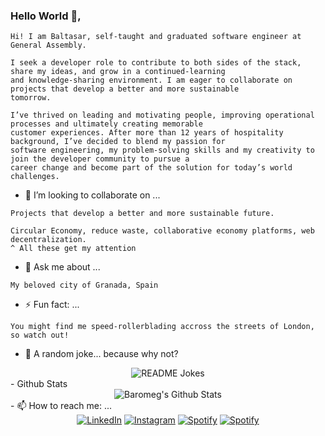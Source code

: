 ### Hello World 👋,
```
Hi! I am Baltasar, self-taught and graduated software engineer at General Assembly.

I seek a developer role to contribute to both sides of the stack, share my ideas, and grow in a continued-learning 
and knowledge-sharing environment. I am eager to collaborate on projects that develop a better and more sustainable 
tomorrow.

I’ve thrived on leading and motivating people, improving operational processes and ultimately creating memorable 
customer experiences. After more than 12 years of hospitality background, I’ve decided to blend my passion for 
software engineering, my problem-solving skills and my creativity to join the developer community to pursue a 
career change and become part of the solution for today’s world challenges.

```
- 👯 I’m looking to collaborate on ...
```
Projects that develop a better and more sustainable future.

Circular Economy, reduce waste, collaborative economy platforms, web decentralization. 
^ All these get my attention
```
- 💬 Ask me about ...
```
My beloved city of Granada, Spain
```
- ⚡ Fun fact: ...
```
You might find me speed-rollerblading accross the streets of London, so watch out!
```
- 🤪 A random joke... because why not?
<div align="center">
<img align="center" src="https://readme-jokes.vercel.app/api" alt="README Jokes"></a>
</div>
- Github Stats
<div align="center">
<img align="center" src="https://github-readme-stats.vercel.app/api?username=Baromeg&include_all_commits=true&count_private=true&show_icons=true&line_height=20&title_color=7A7ADB&icon_color=2234AE&text_color=D3D3D3&bg_color=0,000000,130F40" alt="Baromeg's Github Stats">
</div>
- 📫 How to reach me: ...
<div align="center">
<a href="https://www.linkedin.com/in/baltasar-romero" target="_blank"><img src="https://img.shields.io/badge/LinkedIn-%230077B5.svg?&style=flat-square&logo=linkedin&logoColor=white" alt="LinkedIn"></a>
<a href="https://www.instagram.com/baromeg" target="_blank"><img src="https://img.shields.io/badge/Instagram-%23E4405F.svg?&style=flat-square&logo=instagram&logoColor=white" alt="Instagram"></a>
<a href="https://open.spotify.com/user/baromeg?si=tGnvMcPEQAuDVbGdD-kKMg" target="_blank"><img src="https://img.shields.io/badge/Spotify-%231ED760.svg?&style=flat-square&logo=spotify&logoColor=white" alt="Spotify"></a>
<a href="https://baltasar.tech" target="_blank"><img src="https://simpleicons.org/icons/googlechrome.svg?&style=flat-square&logo=Portfolio&logoColor=white" alt="Spotify"></a>
</div>
